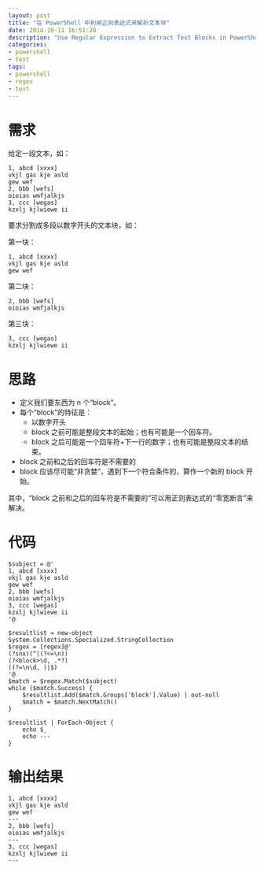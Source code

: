 ```yaml
---
layout: post
title: "在 PowerShell 中利用正则表达式来解析文本块"
date: 2014-10-11 16:51:28
description: "Use Regular Expression to Extract Text Blocks in PowerShell"
categories:
- powershell
- text
tags:
- powershell
- regex
- text
---
```

# 需求
给定一段文本，如：

    1, abcd [xxxx]
    vkjl gas kje asld
    gew wef
    2, bbb [wefs]
    oioias wmfjalkjs
    3, ccc [wegas]
    kzxlj kjlwiewe ii

要求分割成多段以数字开头的文本块，如：

第一块：

    1, abcd [xxxx]
    vkjl gas kje asld
    gew wef

第二块：

    2, bbb [wefs]
    oioias wmfjalkjs

第三块：

    3, ccc [wegas]
    kzxlj kjlwiewe ii

# 思路
- 定义我们要东西为 n 个“block”。
- 每个“block”的特征是：
    * 以数字开头
    * block 之前可能是整段文本的起始；也有可能是一个回车符。
    * block 之后可能是一个回车符+下一行的数字；也有可能是整段文本的结束。
- block 之前和之后的回车符是不需要的
- block 应该尽可能“非贪婪”，遇到下一个符合条件的，算作一个新的 block 开始。

其中，“block 之前和之后的回车符是不需要的”可以用正则表达式的“零宽断言”来解决。

# 代码

    $subject = @'
    1, abcd [xxxx]
    vkjl gas kje asld
    gew wef
    2, bbb [wefs]
    oioias wmfjalkjs
    3, ccc [wegas]
    kzxlj kjlwiewe ii
    '@

    $resultlist = new-object System.Collections.Specialized.StringCollection
    $regex = [regex]@'
    (?snx)(^|(?<=\n))
    (?<block>\d, .*?)
    ((?=\n\d, )|$)
    '@
    $match = $regex.Match($subject)
    while ($match.Success) {
        $resultlist.Add($match.Groups['block'].Value) | out-null
        $match = $match.NextMatch()
    } 

    $resultlist | ForEach-Object {
        echo $_
        echo ---
    }

# 输出结果

    1, abcd [xxxx]
    vkjl gas kje asld
    gew wef
    ---
    2, bbb [wefs]
    oioias wmfjalkjs
    ---
    3, ccc [wegas]
    kzxlj kjlwiewe ii
    ---
